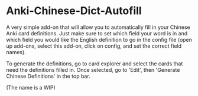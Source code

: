 # Anki-Chinese-Dict-Autofill

A very simple add-on that will allow you to automatically fill in your Chinese Anki card definitions. Just make sure to set which field your word is in and which field you would like the English definition to go in the config file (open up add-ons, select this add-on, click on config, and set the correct field names).

To generate the definitions, go to card explorer and select the cards that need the definitions filled in. Once selected, go to 'Edit', then 'Generate Chinese Definitions' in the top bar.

(The name is a WIP)
